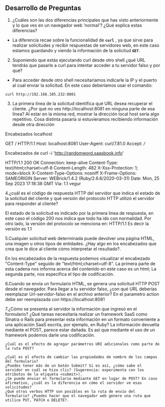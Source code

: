 ## Desarrollo de Preguntas

1. ¿Cuáles son las dos diferencias principales que has visto anteriormente y lo que ves en un navegador web 'normal'? ¿Qué explica estas diferencias?

- La diferencia recae sobre la funcionalidad de **`curl`** , ya que sirve para realizar solicitudes y recibir respuestas de servidores web, en este caso estamos guardando y viendo la información de la solicitud **`GET`**.

2. Suponiendo que estás ejecutando curl desde otro shell ¿qué URL tendrás que pasarle a curl para intentar acceder a tu servidor falso y por qué?

- Para acceder desde otro shell necesitaríamos indicarle la IP y el puerto al cual enviar la solicitud. En este caso deberíamos usar el comando: 

```curl http://192.168.105.232:8081```

3. La primera línea de la solicitud identifica qué URL desea recuperar el cliente. ¿Por qué no ves http://localhost:8081 en ninguna parte de esa línea?
Al estar en la misma red, mostrar la dirección local host sería algo repetitivo. Cosa distinta pasaría si estuvieramos recibiendo información desde otra dirección

Encabezados localhost

GET / HTTP/1.1
Host: localhost:8081
User-Agent: curl/7.81.0
Accept: */*

Encabezados de curl -i 'http://randomword.saasbook.info'

HTTP/1.1 200 OK
Connection: keep-alive
Content-Type: text/html;charset=utf-8
Content-Length: 482
X-Xss-Protection: 1; mode=block
X-Content-Type-Options: nosniff
X-Frame-Options: SAMEORIGIN
Server: WEBrick/1.4.2 (Ruby/2.6.6/2020-03-31)
Date: Mon, 25 Sep 2023 17:18:38 GMT
Via: 1.1 vegur


4.¿cuál es el código de respuesta HTTP del servidor que indica el estado de la solicitud del cliente y qué versión del protocolo HTTP utilizó el servidor para responder al cliente?

El estado de la solicitud es indicado por la primera linea de respuesta, en este caso el código 200 nos indica que todo ha ido con normalidad.
Por otro lado, la versión del protocolo se menciona en:  HTTP/1.1
Es decir la versión es 1.1

5.Cualquier solicitud web determinada puede devolver una página HTML, una imagen u otros tipos de entidades. ¿Hay algo en los encabezados que crea que le dice al cliente cómo interpretar el resultado?.

En los encabezados de la respuesta podemos visualizar el encabezado "Content-Type" seguido de "text/html;charset=utf-8". La primera parte de esta cadena nos informa acerca del contenido en este caso es un html; La segunda parte, nos especifica el tipo de codificación.

6.Cuando se envía un formulario HTML, se genera una solicitud HTTP POST desde el navegador. Para llegar a tu servidor falso, ¿con qué URL deberías reemplazar Url-servidor-falso en el archivo anterior?
En el parametro action debe ser reemplazada con https://localhost:8081 

7.¿Cómo se presenta al servidor la información que ingresó en el formulario? ¿Qué tareas necesitaría realizar un framework SaaS como Sinatra o Rails para presentar esta información en un formato conveniente a una aplicación SaaS escrita, por ejemplo, en Ruby?
La información devuelta mediante el POST, parece estar dañada. Es así que mediante el uso de un framework podemos darle una codificación.


    ¿Cuál es el efecto de agregar parámetros URI adicionales como parte de la ruta POST?
    
    ¿Cuál es el efecto de cambiar las propiedades de nombre de los campos del formulario?
    ¿Puedes tener más de un botón Submit? Si es así, ¿cómo sabe el servidor en cuál se hizo clic? (Sugerencia: experimenta con los atributos de la etiqueta <submit>).
    ¿Se puede enviar el formulario mediante GET en lugar de POST? En caso afirmativo, ¿cuál es la diferencia en cómo el servidor ve esas solicitudes?
    ¿Qué otros verbos HTTP son posibles en la ruta de envío del formulario? ¿Puedes hacer que el navegador web genere una ruta que utilice PUT, PATCH o DELETE?.